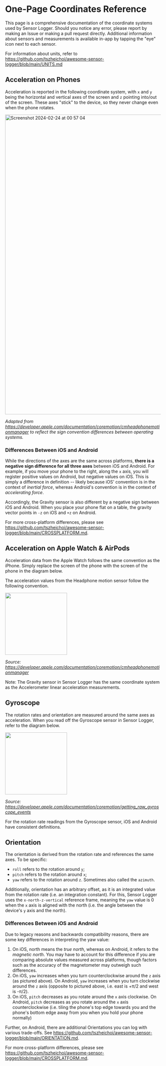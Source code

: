 # One-Page Coordinates Reference

This page is a comprehensive documentation of the coordinate systems used by Sensor Logger. Should you notice any error, please report by making an Issue or making a pull request directly. Additional information about sensors and measurements is available in-app by tapping the "eye" icon next to each sensor.

For information about units, refer to https://github.com/tszheichoi/awesome-sensor-logger/blob/main/UNITS.md

## Acceleration on Phones

Acceleration is reported in the following coordinate system, with `x` and `y` being the horizontal and vertical axes of the screen and `z` pointing into/out of the screen. These axes "stick" to the device, so they never change even when the phone rotates.

<img width="966" alt="Screenshot 2024-02-24 at 00 57 04" src="https://github.com/tszheichoi/awesome-sensor-logger/assets/30114997/ec93559b-5443-48a1-85e0-7c05fde6b723">

_Adapted from https://developer.apple.com/documentation/coremotion/cmheadphonemotionmanager to reflect the sign convention differences between operating systems._ 

### Differences Between iOS and Android
While the directions of the axes are the same across platforms, **there is a negative sign difference for all three axes** between iOS and Android. For example, if you move your phone to the right, along the `x` axis, you will register positive values on Android, but negative values on iOS. This is simply a difference in definition -- likely because iOS' convention is in the context of _inertial force_, whereas Android's convention is in the context of _accelerating force_. 

Accordingly, the Gravity sensor is also different by a negative sign between iOS and Android. When you place your phone flat on a table, the gravity vector points in `-z` on iOS and `+z` on Android. 

For more cross-platform differences, please see https://github.com/tszheichoi/awesome-sensor-logger/blob/main/CROSSPLATFORM.md. 

## Acceleration on Apple Watch & AirPods
Acceleration data from the Apple Watch follows the same convention as the iPhone. Simply replace the screen of the phone with the screen of the phone in the diagram below. 
 
The acceleration values from the Headphone motion sensor follow the following convention. 

<img src="https://github.com/tszheichoi/awesome-sensor-logger/assets/30114997/bf2600df-d624-4cb3-acd2-44ef633628f5" width="200"/>

_Source: https://developer.apple.com/documentation/coremotion/cmheadphonemotionmanager_

Note: The Gravity sensor in Sensor Logger has the same coordinate system as the Accelerometer linear acceleration measurements. 

## Gyroscope

The rotation rates and orientation are measured around the same axes as acceleration. When you read off the Gyroscope sensor in Sensor Logger, refer to the diagram below.

<img src="https://github.com/tszheichoi/awesome-sensor-logger/assets/30114997/ac11f346-2c49-40f1-a5e0-4c711ab978f3" width="200"/>

_Source: https://developer.apple.com/documentation/coremotion/getting_raw_gyroscope_events_

For the rotation rate readings from the Gyroscope sensor, iOS and Android have consistent definitions. 

## Orientation
The orientation is derived from the rotation rate and references the same axes. To be specific:
- `roll` refers to the rotation around `y`;
- `pitch` refers to the rotation around `x`;
- `yaw` refers to the rotation around `z`. Sometimes also called the `azimuth`. 

Additionally, orientation has an arbitrary offset, as it is an integrated value from the rotation rate (i.e. an integration constant). For this, Sensor Logger uses the `x-north-z-vertical` reference frame, meaning the `yaw` value is 0 when the `x` axis is aligned with the north (i.e. the angle between the device's `y` axis and the north). 

### Differences Between iOS and Android
Due to legacy reasons and backwards compatibility reasons, there are some key differences in interpreting the yaw value:

1. On iOS, north means the _true north_, whereas on Android, it refers to the _magnetic north_. You may have to account for this difference if you are comparing absolute values measured across platforms, though factors such as the accuracy of the magnetometer may outweigh such differences. 
2. On iOS, `yaw` increases when you turn counterclockwise around the `z` axis (as pictured above). On Android, `yaw` increases when you turn clockwise around the `z` axis (opposite to pictured above, i.e. east is +π/2 and west is -π/2).
3. On iOS, `pitch` decreases as you rotate around the `x` axis clockwise. On Android, `pitch` decreases as you rotate around the `x` axis counterclockwise (i.e. tiling the phone's top edge towards you and the phone's bottom edge away from you when you hold your phone normally)

Further, on Android, there are additional Orientations you can log with various trade-offs. See https://github.com/tszheichoi/awesome-sensor-logger/blob/main/ORIENTATION.md. 

For more cross-platform differences, please see https://github.com/tszheichoi/awesome-sensor-logger/blob/main/CROSSPLATFORM.md. 
